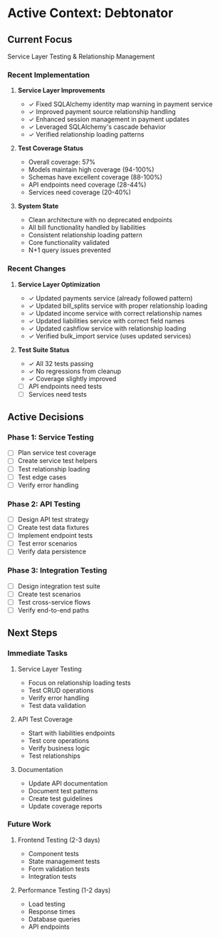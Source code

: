 # Active Context: Debtonator

## Current Focus
Service Layer Testing & Relationship Management

### Recent Implementation
1. **Service Layer Improvements**
   - ✓ Fixed SQLAlchemy identity map warning in payment service
   - ✓ Improved payment source relationship handling
   - ✓ Enhanced session management in payment updates
   - ✓ Leveraged SQLAlchemy's cascade behavior
   - ✓ Verified relationship loading patterns

2. **Test Coverage Status**
   - Overall coverage: 57%
   - Models maintain high coverage (94-100%)
   - Schemas have excellent coverage (88-100%)
   - API endpoints need coverage (28-44%)
   - Services need coverage (20-40%)

3. **System State**
   - Clean architecture with no deprecated endpoints
   - All bill functionality handled by liabilities
   - Consistent relationship loading pattern
   - Core functionality validated
   - N+1 query issues prevented

### Recent Changes
1. **Service Layer Optimization**
   - ✓ Updated payments service (already followed pattern)
   - ✓ Updated bill_splits service with proper relationship loading
   - ✓ Updated income service with correct relationship names
   - ✓ Updated liabilities service with correct field names
   - ✓ Updated cashflow service with relationship loading
   - ✓ Verified bulk_import service (uses updated services)

2. **Test Suite Status**
   - ✓ All 32 tests passing
   - ✓ No regressions from cleanup
   - ✓ Coverage slightly improved
   - [ ] API endpoints need tests
   - [ ] Services need tests

## Active Decisions

### Phase 1: Service Testing
- [ ] Plan service test coverage
- [ ] Create service test helpers
- [ ] Test relationship loading
- [ ] Test edge cases
- [ ] Verify error handling

### Phase 2: API Testing
- [ ] Design API test strategy
- [ ] Create test data fixtures
- [ ] Implement endpoint tests
- [ ] Test error scenarios
- [ ] Verify data persistence

### Phase 3: Integration Testing
- [ ] Design integration test suite
- [ ] Create test scenarios
- [ ] Test cross-service flows
- [ ] Verify end-to-end paths

## Next Steps

### Immediate Tasks
1. Service Layer Testing
   - Focus on relationship loading tests
   - Test CRUD operations
   - Verify error handling
   - Test data validation

2. API Test Coverage
   - Start with liabilities endpoints
   - Test core operations
   - Verify business logic
   - Test relationships

3. Documentation
   - Update API documentation
   - Document test patterns
   - Create test guidelines
   - Update coverage reports

### Future Work
1. Frontend Testing (2-3 days)
   - Component tests
   - State management tests
   - Form validation tests
   - Integration tests

2. Performance Testing (1-2 days)
   - Load testing
   - Response times
   - Database queries
   - API endpoints
